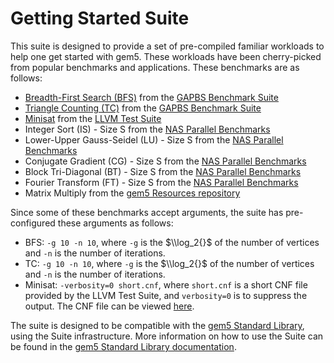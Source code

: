 # Getting Started Suite

This suite is designed to provide a set of pre-compiled familiar workloads to help one get started with gem5.
These workloads have been cherry-picked from popular benchmarks and applications.
These benchmarks are as follows:

- [Breadth-First Search (BFS)](https://github.com/sbeamer/gapbs/blob/master/src/bfs.cc) from the [GAPBS Benchmark Suite](https://github.com/sbeamer/gapbs)
- [Triangle Counting (TC)](https://github.com/sbeamer/gapbs/blob/master/src/tc.cc) from the [GAPBS Benchmark Suite](https://github.com/sbeamer/gapbs)
- [Minisat](https://github.com/llvm/llvm-test-suite/tree/main/MultiSource/Applications/minisat) from the [LLVM Test Suite](https://github.com/llvm/llvm-test-suite)
- Integer Sort (IS) - Size S from the [NAS Parallel Benchmarks](https://www.nas.nasa.gov/publications/npb.html)
- Lower-Upper Gauss-Seidel (LU) - Size S from the [NAS Parallel Benchmarks](https://www.nas.nasa.gov/publications/npb.html)
- Conjugate Gradient (CG) - Size S from the [NAS Parallel Benchmarks](https://www.nas.nasa.gov/publications/npb.html)
- Block Tri-Diagonal (BT) - Size S from the [NAS Parallel Benchmarks](https://www.nas.nasa.gov/publications/npb.html)
- Fourier Transform (FT) - Size S from the [NAS Parallel Benchmarks](https://www.nas.nasa.gov/publications/npb.html)
- Matrix Multiply from the [gem5 Resources repository](https://github.com/gem5/gem5-resources/tree/stable/src/matrix-multiply)

Since some of these benchmarks accept arguments, the suite has pre-configured these arguments as follows:

- BFS: `-g 10 -n 10`, where `-g` is the $\\log_2{}$ of the number of vertices and `-n` is the number of iterations.
- TC: `-g 10 -n 10`, where `-g` is the $\\log_2{}$ of the number of vertices and `-n` is the number of iterations.
- Minisat: `-verbosity=0 short.cnf`, where `short.cnf` is a short CNF file provided by the LLVM Test Suite, and `verbosity=0` is to suppress the output. The CNF file can be viewed [here](https://github.com/llvm/llvm-test-suite/blob/main/MultiSource/Applications/minisat/short.cnf).

The suite is designed to be compatible with the [gem5 Standard Library](https://www.gem5.org/documentation/gem5-stdlib/overview), using the Suite infrastructure.
More information on how to use the Suite can be found in the [gem5 Standard Library documentation](https://www.gem5.org//documentation/gem5-stdlib/suites).
